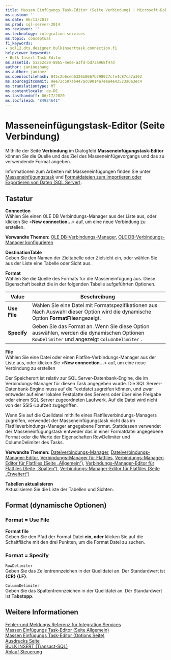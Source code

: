 ```yaml
---
title: Massen Einfügungs Task-Editor (Seite Verbindung) | Microsoft-Dokumentation
ms.custom: ''
ms.date: 06/13/2017
ms.prod: sql-server-2014
ms.reviewer: ''
ms.technology: integration-services
ms.topic: conceptual
f1_keywords:
- sql12.dts.designer.bulkinserttask.connection.f1
helpviewer_keywords:
- Bulk Insert Task Editor
ms.assetid: 51252c20-8865-4ede-a3fd-bd73a968f47d
author: janinezhang
ms.author: janinez
ms.openlocfilehash: 045c2b6ced6326b0667b798027cfe4c87ca7a362
ms.sourcegitcommit: 9ee72c507ab447ac69014a7eea4e43523a0a3ec4
ms.translationtype: MT
ms.contentlocale: de-DE
ms.lasthandoff: 06/17/2020
ms.locfileid: "84924641"
---
```

# <a name="bulk-insert-task-editor-connection-page"></a>Masseneinfügungstask-Editor (Seite Verbindung)
  Mithilfe der Seite **Verbindung** im Dialogfeld **Masseneinfügungstask-Editor** können Sie die Quelle und das Ziel des Masseneinfügevorgangs und das zu verwendende Format angeben.  
  
 Informationen zum Arbeiten mit Masseneinfügungen finden Sie unter [Masseneinfügungstask](control-flow/bulk-insert-task.md) und [Formatdateien zum Importieren oder Exportieren von Daten &#40;SQL Server&#41;](../relational-databases/import-export/format-files-for-importing-or-exporting-data-sql-server.md).  
  
## <a name="options"></a>Tastatur  
 **Connection**  
 Wählen Sie einen OLE DB Verbindungs-Manager aus der Liste aus, oder klicken Sie \<**New connection...**> auf, um eine neue Verbindung zu erstellen.  
  
 **Verwandte Themen:** [OLE DB-Verbindungs-Manager](connection-manager/ole-db-connection-manager.md), [OLE DB-Verbindungs-Manager konfigurieren](../../2014/integration-services/configure-ole-db-connection-manager.md)  
  
 **DestinationTable**  
 Geben Sie den Namen der Zieltabelle oder Zielsicht ein, oder wählen Sie aus der Liste eine Tabelle oder Sicht aus.  
  
 **Format**  
 Wählen Sie die Quelle des Formats für die Masseneinfügung aus. Diese Eigenschaft besitzt die in der folgenden Tabelle aufgeführten Optionen.  
  
|Value|Beschreibung|  
|-----------|-----------------|  
|**Use File**|Wählen Sie eine Datei mit Formatspezifikationen aus. Nach Auswahl dieser Option wird die dynamische Option **FormatFile**angezeigt.|  
|**Specify**|Geben Sie das Format an. Wenn Sie diese Option auswählen, werden die dynamischen Optionen `RowDelimiter` und angezeigt `ColumnDelimiter` .|  
  
 **File**  
 Wählen Sie eine Datei oder einen Flatfile-Verbindungs-Manager aus der Liste aus, oder klicken Sie \<**New connection...**> auf, um eine neue Verbindung zu erstellen  
  
 Der Speicherort ist relativ zur SQL Server-Datenbank-Engine, die im Verbindungs-Manager für diesen Task angegeben wurde. Die SQL Server-Datenbank-Engine muss auf die Textdatei zugreifen können, und zwar entweder auf einer lokalen Festplatte des Servers oder über eine Freigabe oder einem SQL Server zugeordneten Laufwerk. Auf die Datei wird nicht von der SSIS-Laufzeit zugegriffen.  
  
 Wenn Sie auf die Quelldatei mithilfe eines Flatfileverbindungs-Managers zugreifen, verwendet der Masseneinfügungstask nicht das im Flatfileverbindungs-Manager angegebene Format. Stattdessen verwendet der Masseneinfügungstask entweder das in einer Formatdatei angegebene Format oder die Werte der Eigenschaften RowDelimiter und ColumnDelimiter des Tasks.  
  
 **Verwandte Themen:** [Dateiverbindungs-Manager](connection-manager/file-connection-manager.md), [Dateiverbindungs-Manager-Editor](../../2014/integration-services/file-connection-manager-editor.md), [Verbindungs-Manager für Flatfiles](connection-manager/flat-file-connection-manager.md), [Verbindungs-Manager-Editor für Flatfiles &#40;Seite „Allgemein“&#41;](general-page-of-integration-services-designers-options.md), [Verbindungs-Manager-Editor für Flatfiles &#40;Seite „Spalten“&#41;](../../2014/integration-services/flat-file-connection-manager-editor-columns-page.md), [Verbindungs-Manager-Editor für Flatfiles &#40;Seite „Erweitert“&#41;](../../2014/integration-services/flat-file-connection-manager-editor-advanced-page.md)  
  
 **Tabellen aktualisieren**  
 Aktualisieren Sie die Liste der Tabellen und Sichten.  
  
## <a name="format-dynamic-options"></a>Format (dynamische Optionen)  
  
### <a name="format--use-file"></a>Format = Use File  
 **Format file**  
 Geben Sie den Pfad der Format Datei **ein, oder** klicken Sie auf die Schaltfläche mit den drei Punkten, um die Format Datei zu suchen.  
  
### <a name="format--specify"></a>Format = Specify  
 `RowDelimiter`  
 Geben Sie das Zeilentrennzeichen in der Quelldatei an. Der Standardwert ist **{CR} {LF}**.  
  
 `ColumnDelimiter`  
 Geben Sie das Spaltentrennzeichen in der Quelldatei an. Der Standardwert ist **Tabstopp**.  
  
## <a name="see-also"></a>Weitere Informationen  
 [Fehler-und Meldungs Referenz für Integration Services](../../2014/integration-services/integration-services-error-and-message-reference.md)   
 [Massen Einfügungs Task-Editor &#40;Seite Allgemein&#41;](../../2014/integration-services/bulk-insert-task-editor-general-page.md)   
 [Massen Einfügungs Task-Editor &#40;Options Seite&#41;](../../2014/integration-services/bulk-insert-task-editor-options-page.md)   
 [Ausdrucks Seite](expressions/expressions-page.md)   
 [BULK INSERT &#40;Transact-SQL&#41;](/sql/t-sql/statements/bulk-insert-transact-sql)   
 [Ablauf Steuerung](control-flow/control-flow.md)  
  
  

